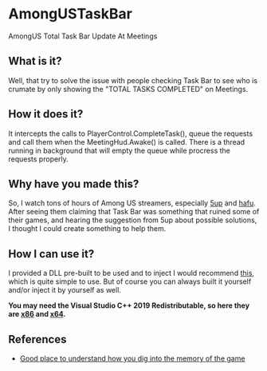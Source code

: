# AmongUSTaskBar
AmongUS Total Task Bar Update At Meetings

## What is it?
Well, that try to solve the issue with people checking Task Bar to see who is crumate by
only showing the "TOTAL TASKS COMPLETED" on Meetings.

## How it does it?
It intercepts the calls to PlayerControl.CompleteTask(), queue the requests and call them
 when the MeetingHud.Awake() is called.
There is a thread running in background that will empty the queue while procress the 
requests properly.

## Why have you made this?
So, I watch tons of hours of Among US streamers, especially [5up](https://www.twitch.tv/5uppp) and [hafu](https://twitch.tv/itshafu).
After seeing them claiming that Task Bar was something that ruined some of their games, and hearing the suggestion from 5up about possible solutions, I thought I could create something to help them.

## How I can use it?
I provided a DLL pre-built to be used and to inject I would recommend [this](https://github.com/Arvanaghi/Windows-DLL-Injector), which is quite simple to use.
But of course you can always built it yourself and/or inject it by yourself as well.

**You may need the Visual Studio C++ 2019 Redistributable, so here they are [x86](https://aka.ms/vs/16/release/vc_redist.x86.exe) and [x64](https://aka.ms/vs/16/release/vc_redist.x64.exe).**


## References
- [Good place to understand how you dig into the memory of the game](https://github.com/shlifedev/AmongUsMemory)